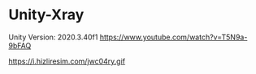 # Unity-Xray

Unity Version: 2020.3.40f1
https://www.youtube.com/watch?v=T5N9a-9bFAQ

https://i.hizliresim.com/jwc04ry.gif

